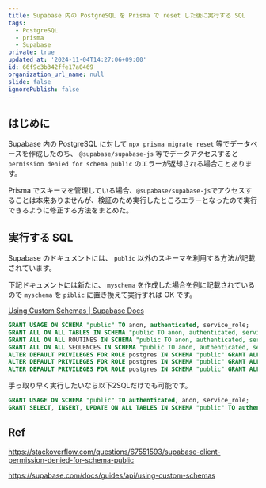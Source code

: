 ```yaml
---
title: Supabase 内の PostgreSQL を Prisma で reset した後に実行する SQL
tags:
  - PostgreSQL
  - prisma
  - Supabase
private: true
updated_at: '2024-11-04T14:27:06+09:00'
id: 66f9c3b342ffe17a0469
organization_url_name: null
slide: false
ignorePublish: false
---
```


## はじめに

Supabase 内の PostgreSQL に対して `npx prisma migrate reset` 等でデータベースを作成したのち、
`@supabase/supabase-js` 等でデータアクセスすると `permission denied for schema public` のエラーが返却される場合ことあります。

Prisma でスキーマを管理している場合、`@supabase/supabase-js`でアクセスすることは本来ありませんが、検証のため実行したところエラーとなったので実行できるように修正する方法をまとめた。

## 実行する SQL

Supabase のドキュメントには、 `public` 以外のスキーマを利用する方法が記載されています。

下記ドキュメントには新たに、 `myschema` を作成した場合を例に記載されているので `myschema` を `piblic` に置き換えて実行すれば OK です。

[Using Custom Schemas | Supabase Docs](https://supabase.com/docs/guides/api/using-custom-schemas?queryGroups=language&language=javascript)

```sql
GRANT USAGE ON SCHEMA "public" TO anon, authenticated, service_role;
GRANT ALL ON ALL TABLES IN SCHEMA "public TO anon, authenticated, service_role;
GRANT ALL ON ALL ROUTINES IN SCHEMA "public TO anon, authenticated, service_role;
GRANT ALL ON ALL SEQUENCES IN SCHEMA "public TO anon, authenticated, service_role;
ALTER DEFAULT PRIVILEGES FOR ROLE postgres IN SCHEMA "public" GRANT ALL ON TABLES TO anon, authenticated, service_role;
ALTER DEFAULT PRIVILEGES FOR ROLE postgres IN SCHEMA "public" GRANT ALL ON ROUTINES TO anon, authenticated, service_role;
ALTER DEFAULT PRIVILEGES FOR ROLE postgres IN SCHEMA "public" GRANT ALL ON SEQUENCES TO anon, authenticated, service_role;
```

手っ取り早く実行したいなら以下2SQLだけでも可能です。

```sql
GRANT USAGE ON SCHEMA "public" TO authenticated, anon, service_role;
GRANT SELECT, INSERT, UPDATE ON ALL TABLES IN SCHEMA "public" TO authenticated, anon, service_role;
```

## Ref

https://stackoverflow.com/questions/67551593/supabase-client-permission-denied-for-schema-public

https://supabase.com/docs/guides/api/using-custom-schemas

